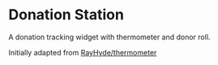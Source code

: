 # Donation Station

A donation tracking widget with thermometer and donor roll.

Initially adapted from [RayHyde/thermometer](http://rayhyde.github.io/thermometer/)